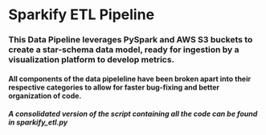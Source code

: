 # Sparkify ETL Pipeline

### This Data Pipeline leverages PySpark and AWS S3 buckets to create a star-schema data model, ready for ingestion by a visualization platform to develop metrics.

#### All components of the data pipeleline have been broken apart into their respective categories to allow for faster bug-fixing and better organization of code.
##### A consolidated version of the script containing all the code can be found in sparkify_etl.py